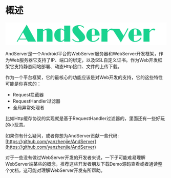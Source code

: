 # 概述

![Logo](./images/logo.png)

AndServer是一个Android平台的WebServer服务器和WebServer开发框架，作为Web服务器它支持了IP、端口的绑定，以及SSL自定义证书。作为Web开发框架它支持静态网站部署、动态Http接口、文件的上传下载。

作为一个平台框架，它的最核心的功能应该是对Web开发的支持，它的这些特性可能是你喜欢的：
* Request拦截器
* RequestHandler过滤器
* 全局异常处理者

比如Http缓存协议的实现就是基于RequestHandler过滤器的，里面还有一些好玩的小玩意。

如果你有什么疑问，或者你想为AndServer贡献一些代码:  
[https://github.com/yanzhenjie/AndServer](https://github.com/yanzhenjie/AndServer)

对于一些没有做过WebServer开发的开发者来说，一下子可能难易理解WebServer端某些的概念，推荐这些开发者朋友下载Demo源码查看或者通读整个文档，这可能对理解WebServer开发有所帮助。